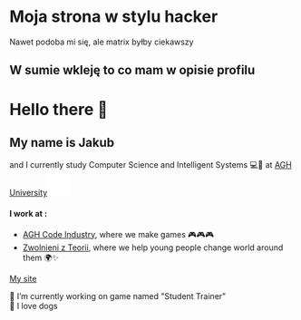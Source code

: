 # Moja strona w stylu hacker

Nawet podoba mi się, ale matrix byłby ciekawszy

## W sumie wkleję to co mam w opisie profilu

Hello there 👋 
===========

My name is Jakub 
---
and I currently study Computer Science and Intelligent Systems 💻🧠 at [AGH University](https://www.agh.edu.pl/en?target=_blank)<img src="https://github.com/qualv13/qualv13/blob/main/gifs/AGH_white.png"
width="40" height="40">


#### I work at :
- [AGH Code Industry](https://github.com/AGH-Code-Industry?target=_blank), where we make games 🎮🎮🎮
- [Zwolnieni z Teorii](https://zwolnienizteorii.pl?target=_blank), where we help young people change world around them 🌍✨

[My site](https://qualv13.github.io)

🔭 I’m currently working on game named "Student Trainer" <br>
🐶 I love dogs<br>
